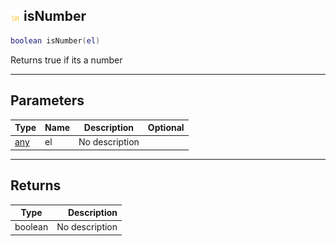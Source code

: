 ## ![shared](.gitbook/assets/shared.png) isNumber

```lua
boolean isNumber(el)
```

Returns true if its a number

------
## Parameters

| Type   | Name | Description | Optional |
| ------ | ---- | ----------- | -------: |
| [any](./readme/any/README.md) | el | No description |  |


------
## Returns

| Type   | Description |
| ------ | ----------: |
| boolean | No description |

